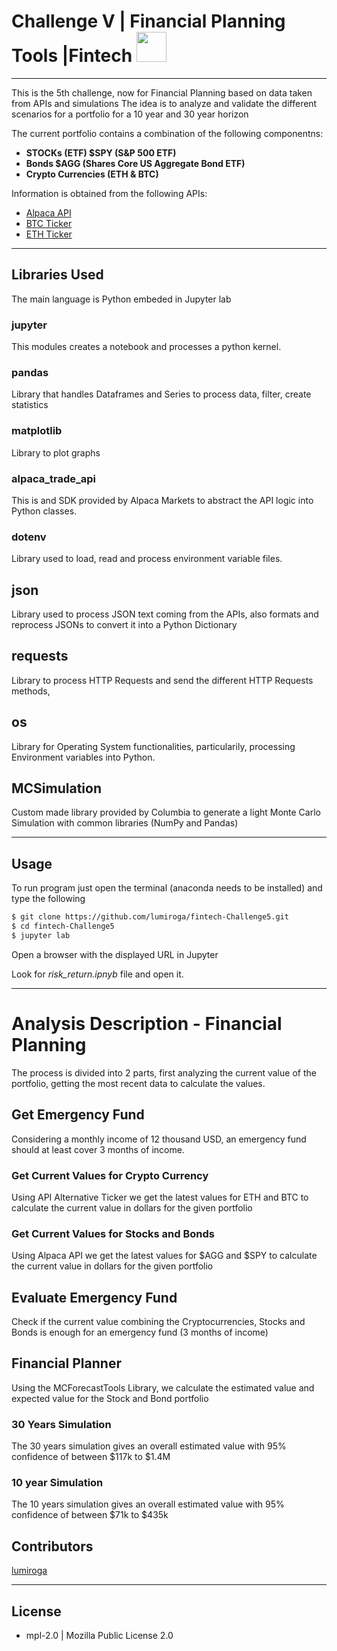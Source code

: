 # Challenge V | Financial Planning Tools |Fintech <img src="https://instructure-uploads-pdx.s3.us-west-2.amazonaws.com/account_150420000000000001/attachments/590996/columbia.png" height="48" width="48">

---

This is the 5th challenge, now for Financial Planning based on data taken from APIs and simulations
The idea is to analyze and validate the different scenarios for a portfolio for a 10 year and 30 year horizon

The current portfolio contains a combination of the following componentns: 

- **STOCKs (ETF) $SPY (S&P 500 ETF)**            
- **Bonds $AGG (Shares Core US Aggregate Bond ETF)**    
- **Crypto Currencies (ETH & BTC)**    


Information is obtained from the following APIs: 

- [Alpaca API](https://alpaca.markets/)
- [BTC Ticker](https://api.alternative.me/v2/ticker/Bitcoin/?convert=USD)
- [ETH Ticker](https://api.alternative.me/v2/ticker/Ethereum/?convert=USD)

---

## Libraries Used

The main language is Python embeded in Jupyter lab

### jupyter

This modules creates a notebook and processes a python kernel.

### pandas

Library that handles Dataframes and Series to process data, filter, create statistics

### matplotlib

Library to plot graphs

### alpaca_trade_api

This is and SDK provided by Alpaca Markets to abstract the API logic into Python classes.

### dotenv

Library used to load, read and process environment variable files.

## json

Library used to process JSON text coming from the APIs, also formats and reprocess JSONs to convert it into a Python Dictionary

## requests

Library to process HTTP Requests and send the different HTTP Requests methods,

## os

Library for Operating System functionalities, particularily, processing Environment variables into Python.

## MCSimulation

Custom made library provided by Columbia to generate a light Monte Carlo Simulation with common libraries (NumPy and Pandas)

---

## Usage

To run program just open the terminal (anaconda needs to be installed) and type the following

``` bash
$ git clone https://github.com/lumiroga/fintech-Challenge5.git
$ cd fintech-Challenge5
$ jupyter lab 

```

Open a browser with the displayed URL in Jupyter

Look for *risk_return.ipnyb* file and open it.

---
# Analysis Description -  Financial Planning

The process is divided into 2 parts, first analyzing the current value of the portfolio, getting the most recent data to calculate the values.

## Get Emergency Fund

Considering a monthly income of 12 thousand USD, an emergency fund should at least cover 3 months of income.

### Get Current Values for Crypto Currency

Using API Alternative Ticker we get the latest values for ETH and BTC to calculate the current value in dollars for the given portfolio

### Get Current Values for Stocks and Bonds

Using Alpaca API we get the latest values for $AGG and $SPY to calculate the current value in dollars for the given portfolio

## Evaluate Emergency Fund

Check if the current value combining the Cryptocurrencies, Stocks and Bonds is enough for an emergency fund (3 months of income)

## Financial Planner

Using the MCForecastTools Library, we calculate the estimated value and expected value for the Stock and Bond portfolio

### 30 Years Simulation

The 30 years simulation gives an overall estimated value with 95% confidence of between $117k to $1.4M 

### 10 year Simulation

The 10 years simulation gives an overall estimated value with 95% confidence of between $71k to $435k 

## Contributors

[lumiroga](https://github.com/lumiroga)

---

## License

* mpl-2.0 | Mozilla Public License 2.0